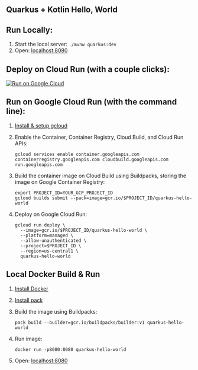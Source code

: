 Quarkus + Kotlin Hello, World
---------------------------------

## Run Locally:
1. Start the local server: `./mvnw quarkus:dev`
1. Open: [localhost:8080](http://localhost:8080)

## Deploy on Cloud Run (with a couple clicks):
[![Run on Google Cloud](https://deploy.cloud.run/button.svg)](https://deploy.cloud.run)

## Run on Google Cloud Run (with the command line):

1. [Install & setup gcloud](https://cloud.google.com/sdk/install)

1. Enable the Container, Container Registry, Cloud Build, and Cloud Run APIs:
    ```
    gcloud services enable container.googleapis.com containerregistry.googleapis.com cloudbuild.googleapis.com run.googleapis.com
    ```

1. Build the container image on Cloud Build using Buildpacks, storing the image on Google Container Registry:
    ```
    export PROJECT_ID=YOUR_GCP_PROJECT_ID
    gcloud builds submit --pack=image=gcr.io/$PROJECT_ID/quarkus-hello-world
    ```

1. Deploy on Google Cloud Run:
    ```
    gcloud run deploy \
      --image=gcr.io/$PROJECT_ID/quarkus-hello-world \
      --platform=managed \
      --allow-unauthenticated \
      --project=$PROJECT_ID \
      --region=us-central1 \
      quarkus-hello-world
    ```

## Local Docker Build & Run

1. [Install Docker](https://docs.docker.com/get-docker/)

1. [Install pack](https://buildpacks.io/docs/install-pack/)

1. Build the image using Buildpacks:
    ```
    pack build --builder=gcr.io/buildpacks/builder:v1 quarkus-hello-world
    ```

1. Run image:
    ```
    docker run -p8080:8080 quarkus-hello-world
    ```

1. Open: [localhost:8080](http://localhost:8080)
